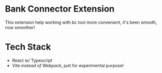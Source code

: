 # Bank Connector Extension
This extension help working with bc tool more convenient, it's been smooth, now smoother!

# Tech Stack
- React w/ Typescript
- Vite *instead of Webpack*, just for experimental purpose!
